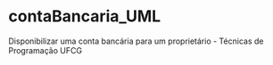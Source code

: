 # contaBancaria_UML
Disponibilizar uma conta bancária para um proprietário - Técnicas de Programação UFCG
